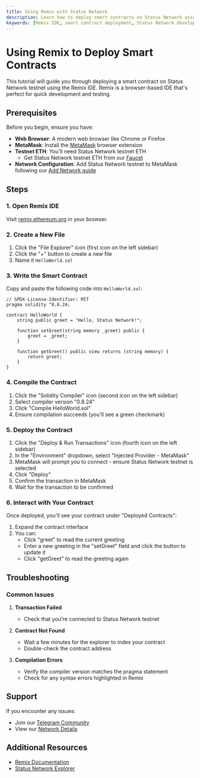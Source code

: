 ```yaml
---
title: Using Remix with Status Network
description: Learn how to deploy smart contracts on Status Network using Remix IDE. Beginner-friendly guide with step-by-step instructions for contract deployment and interaction.
keywords: [Remix IDE, smart contract deployment, Status Network development, blockchain tutorial, web3 development, solidity]
---
```


# Using Remix to Deploy Smart Contracts

This tutorial will guide you through deploying a smart contract on Status Network testnet using the Remix IDE. Remix is a browser-based IDE that's perfect for quick development and testing.

## Prerequisites

Before you begin, ensure you have:

- **Web Browser**: A modern web browser like Chrome or Firefox
- **MetaMask**: Install the [MetaMask](https://metamask.io) browser extension
- **Testnet ETH**: You'll need Status Network testnet ETH
  - Get Status Network testnet ETH from our [Faucet](/tools/testnet-faucets)
- **Network Configuration**: Add Status Network testnet to MetaMask following our [Add Network guide](/general-info/add-status-network)

## Steps

### 1. Open Remix IDE

Visit [remix.ethereum.org](https://remix.ethereum.org) in your browser.

### 2. Create a New File

1. Click the "File Explorer" icon (first icon on the left sidebar)
2. Click the "+" button to create a new file
3. Name it `HelloWorld.sol`

### 3. Write the Smart Contract

Copy and paste the following code into `HelloWorld.sol`:

```solidity
// SPDX-License-Identifier: MIT
pragma solidity ^0.8.24;

contract HelloWorld {
    string public greet = "Hello, Status Network!";

    function setGreet(string memory _greet) public {
        greet = _greet;
    }

    function getGreet() public view returns (string memory) {
        return greet;
    }
}
```

### 4. Compile the Contract

1. Click the "Solidity Compiler" icon (second icon on the left sidebar)
2. Select compiler version "0.8.24"
3. Click "Compile HelloWorld.sol"
4. Ensure compilation succeeds (you'll see a green checkmark)

### 5. Deploy the Contract

1. Click the "Deploy & Run Transactions" icon (fourth icon on the left sidebar)
2. In the "Environment" dropdown, select "Injected Provider - MetaMask"
3. MetaMask will prompt you to connect - ensure Status Network testnet is selected
4. Click "Deploy"
5. Confirm the transaction in MetaMask
6. Wait for the transaction to be confirmed

### 6. Interact with Your Contract

Once deployed, you'll see your contract under "Deployed Contracts":

1. Expand the contract interface
2. You can:
   - Click "greet" to read the current greeting
   - Enter a new greeting in the "setGreet" field and click the button to update it
   - Click "getGreet" to read the greeting again

## Troubleshooting

### Common Issues

1. **Transaction Failed**
   - Check that you're connected to Status Network testnet

2. **Contract Not Found**
   - Wait a few minutes for the explorer to index your contract
   - Double-check the contract address

3. **Compilation Errors**
   - Verify the compiler version matches the pragma statement
   - Check for any syntax errors highlighted in Remix

## Support

If you encounter any issues:
- Join our [Telegram Community](https://t.me/statusl2)
- View our [Network Details](/general-info/network-details)

## Additional Resources

- [Remix Documentation](https://remix-ide.readthedocs.io/)
- [Status Network Explorer](https://sepoliascan.status.network)
